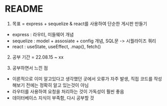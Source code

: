 # README

1. 목표 = express + sequelize & react를 사용하여 단순한 게시판 만들기
- express : 라우터, 미들웨어 개념
- sequelize : model + assosiate + config 개념, SQL문 -> 시퀄라이즈 쿼리
- react : useState, useEffect, .map(), fetch()

2. 공부 기간 = 22.08.15 ~ xx

3. 공부하면서 느낀 점
- 이론적으로 이미 알고있다고 생각했던 곳에서 오류가 자주 발생, 직접 코드를 작성해보기 전에는 정확히 알고 있는것이 아님
- 라우터를 사용하여 요청을 처리하는 것이 가독성이 훨씬 좋음
- 데이터베이스 지식이 부족함, 다시 공부할 것
